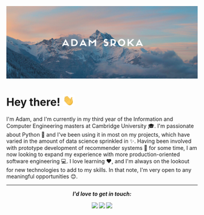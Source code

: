 [![Title Photo](https://raw.githubusercontent.com/adam-sroka/adam-sroka/master/img/header.png)](http://adamsroka.io/)

# Hey there! <img src="https://raw.githubusercontent.com/adam-sroka/adam-sroka/master/img/wave.gif" width="30px">

I'm Adam, and I'm currently in my third year of the Information and Computer Engineering masters at Cambridge University :mortar_board:. I'm passionate about Python :snake: and I've been using it in most on my projects, which have varied in the amount of data science sprinkled in :sparkles:. Having been involved with prototype development of recommender systems :robot: for some time, I am now looking to expand my experience with more production-oriented software engineering :computer:. I love learning :heart:, and I'm always on the lookout for new technologies to add to my skills. In that note, I'm very open to any meaningful opportunities :blush:.

---
<p align="center">
  <i><b>I'd love to get in touch:<b></i>
    <p align="center">
      <a href="https://www.linkedin.com/in/adam-sroka/" alt="Linkedin"><img src="https://raw.githubusercontent.com//readme/linkedin-fill.svg"></a>
      <a href="mailto:adam@adamsroka.io" alt="Contact me"><img src="https://raw.githubusercontent.com//readme/mail-fill.svg"></a>
    <a href="http://adamsroka.io" alt="My site"><img src="https://raw.githubusercontent.com//readme/external-link-line.svg"></a>
  </p>
</p>
